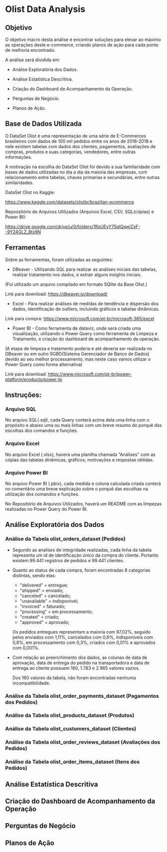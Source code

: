 # Olist Data Analysis

  

## Objetivo

O objetivo macro desta análise é encontrar soluções para elevar ao máximo as operações deste e-commerce, criando planos de ação para cada ponto de melhoria encontrado.

  

A análise será dividida em:

* Análise Exploratória dos Dados.

* Análise Estatística Descritiva.

* Criação do Dashboard de Acompanhamento da Operação.

* Perguntas de Negócio.

* Planos de Ação.

  

## Base de Dados Utilizada

  

O DataSet Olist é uma representação de uma série de E-Commerces brasileiros com dados de 100 mil pedidos entre os anos de 2016-2018 e nele existem tabelas com dados dos clientes, pagamentos, avaliações de compras, produtos e suas categorias, vendedores, entre outras informações.

  

A motivação na escolha do DataSet Olist foi devido a sua familiaridade com bases de dados utilizadas no dia a dia da maioria das empresas, com relacionamento entre tabelas, chaves primarias e secundárias, entre outras similaridades.

  

DataSet Olist no Kaggle:

https://www.kaggle.com/datasets/olistbr/brazilian-ecommerce

  

Repoositório de Arquivos Utilizados (Arquivos Excel, CSV, SQL(cópias) e Power BI):

https://drive.google.com/drive/u/0/folders/1RxUEyY75qlQwejZxF--9Y24GLZ_8tx9N

  

## Ferramentas

  

Sobre as ferramentas, foram utilizadas as seguintes:

  

* DBeaver - Utilizando SQL para realizar as análises iniciais das tabelas, realizar tratamento nos dados, e extrair alguns insights iniciais.

(Foi utilizado um arquivo compilado em formato SQlite da Base Olist.)

  

Link para download: https://dbeaver.io/download/

  

* Excel - Para realizar análises de medidas de tendência e dispersão dos dados, identificação de outliers, incluindo gráficos e tabelas dinâmicas.

  

Link para compra: https://www.microsoft.com/pt-br/microsoft-365/excel

  

* Power BI - Como ferramenta de dataviz, onde será criada uma visualização, utilizando o Power Query como ferramenta de Limpeza e Tratamento, e criação do dashboard de acompanhamento da operação.

(A etapa de limpeza e tratamento poderia e até deveria ser realizada no DBeaver ou em outro SGBD(Sistema Gerenciador de Banco de Dados) devido ao seu melhor processamento, mas neste caso vamos utilizar o Power Query como forma alternativa)

  

Link para download: https://www.microsoft.com/pt-br/power-platform/products/power-bi

  

## Instruções:

  

### Arquivo SQL

  

No arquivo SQL(.sql), cada Query conterá acima dela uma linha com o propósito e abaixo uma ou mais linhas com um breve resumo do porquê das escolhas dos comandos e funções.

  

### Arquivo Excel

  

No arquivo Excel (.xlsx), haverá uma planilha chamada "Análises" com as cópias das tabelas dinâmicas, gráficos, motivações e respostas obtidas.

  

### Arquivo Power BI

  

No arquivo Power BI (.pbix), cada medida e coluna calculada criada conterá no comentário uma breve explicação sobre o porquê das escolhas na utilização dos comandos e funções.

No Repositório de Arquivos Utilizados, haverá um README com as limpezas realizadas no Power Query do Power BI.

  

## Análise Exploratória dos Dados

  

### Análise da Tabela olist_orders_dataset (Pedidos)

  

* Segundo as analises de integridade realizadas, cada linha da tabela representa um id de identificação único da compra do cliente. Portanto existem 99.441 registros de pedidos e 99.441 clientes.

  

 * Quanto ao status de cada compra, foram encontradas 8 categorias distintas, sendo elas:
	  - "delivered" = entregue;
      -  "shipped" = enviado;
      -  "canceled" = cancelado;
      -  "unavailable" = indisponível;
      -  "invoiced" = faturado;
      -  "processing" = em processamento;
      -  "created" = criado;
      -  "approved" = aprovado;

	Os pedidos entregues representam a maioria com 97,02%, seguido pelos enviados com 1,11%, cancelados com 0,6%, indisponíveis com 0,6%, em processamento com 0,3%, criados com 0,01% e aprovados com 0,001%.

* Com relação ao preenchimento dos dados, as colunas de data de aprovação, data de entrega do pedido na transportadora e data de entrega ao cliente possuem 160, 1.783 e 2.965 valores vazios.

	Dos 160 valores da tabela, não foram encontradas nenhuma incompatibilidade.
	

### Análise da Tabela olist_order_payments_dataset (Pagamentos dos Pedidos)

  
  
  

### Análise da Tabela olist_products_dataset (Produtos)

  
  
  

### Análise da Tabela olist_customers_dataset (Clientes)

  
  
  

### Análise da Tabela olist_order_reviews_dataset (Avaliações dos Pedidos)

  
  
  

### Análise da Tabela olist_order_items_dataset (Itens dos Pedidos)

  
  

## Análise Estatística Descritiva

  
  

## Criação do Dashboard de Acompanhamento da Operação

  
  

## Perguntas de Negócio

  
  

## Planos de Ação